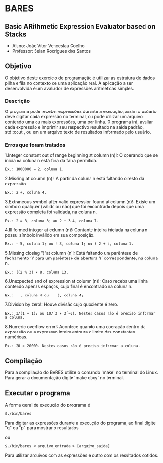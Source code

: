 # BARES
## Basic ARithmetic Expression Evaluator based on Stacks

- Aluno: João Vítor Venceslau Coelho
- Professor: Selan Rodrigues dos Santos 

## Objetivo
O objetivo deste exercı́cio de programação é utilizar as estrutura de dados pilha e fila no contexto de uma aplicação real. A aplicação a ser desenvolvida é um avaliador de expressões aritméticas simples.

### Descrição
O programa pode receber expressões durante a execução, assim o usúario deve digitar cada expressão no terminal, ou pode utilizar um arquivo contendo uma ou mais expressões, uma por linha. O programa irá, avaliar cada expressão e imprimir seu respectivo resultado na saı́da padrão, std::cout , ou em um arquivo texto de resultados informado pelo usuário.

### Erros que foram tratados

1.Integer constant out of range beginning at column (n)!: O operando que se inicia na coluna n está fora da faixa permitida.

    Ex.: 1000000 − 2, coluna 1.
  
2.Missing <term> at column (n)!: A partir da coluna n está faltando o resto da expressão .
  
    Ex.: 2 +, coluna 4.
  
3.Extraneous symbol after valid expression found at column (n)!: Existe um sı́mbolo qualquer (válido ou não) que foi encontrado depois que uma expressão completa foi validada, na coluna n.

    Ex.: 2 = 3, coluna 3; ou 2 + 3 4, coluna 7.
  
4.Ill formed integer at column (n)!: Contante inteira iniciada na coluna n possui sı́mbolo inválido em sua composição.

    Ex.: − 5, coluna 1; ou ! 3, coluna 1; ou ) 2 + 4, coluna 1.
  
5.Missing closing ”)”at column (n)!: Está faltando um parêntese de fechamento ‘)’ para um parêntese de abertura ‘(’ correspondente, na coluna n.

    Ex.: ((2 % 3) ∗ 8, coluna 13.
  
6.Unexpected end of expression at column (n)!: Caso receba uma linha contendo apenas espaços, cujo final é encontrado na coluna n.

    Ex.:   , coluna 4 ou    (, coluna 4;
  
7.Division by zero!: Houve divisão cujo quociente é zero.

    Ex.: 3/(1 − 1); ou 10/(3 ∗ 3ˆ−2). Nestes casos não é preciso informar a coluna.

8.Numeric overflow error!: Acontece quando uma operação dentro da expressão ou a expressao inteira estoura o limite das constantes numéricas.

    Ex.: 20 ∗ 20000. Nestes casos não é preciso informar a coluna.

## Compilação
Para a compilação do BARES utilize o comando 'make' no terminal do Linux.
Para gerar a documentação digite 'make doxy' no terminal.

## Executar o programa
A forma geral de execução do programa é

	$./bin/bares
Para digitar as expressões durante a execução do programa, ao final digite "q" ou "p" para mostrar o resultados

ou
		
	$./bin/bares < arquivo_entrada > [arquivo_saida]

Para utilizar arquivos com as expressões e outro com os resultados obtidos.
